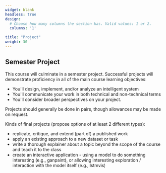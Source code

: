 ```yaml
---
widget: blank
headless: true
design:
  # Choose how many columns the section has. Valid values: 1 or 2.
  columns: '1'

title: "Project"
weight: 30
---
```


## Semester Project

This course will culminate in a semester project. Successful projects will demonstrate
proficiency in all of the main course learning objectives:

* You'll design, implement, and/or analyze an intelligent system
* You'll communicate your work in both technical and non-technical terms
* You'll consider broader perspectives on your project.

Projects should generally be done in pairs, though allowances may be made on request.

Kinds of final projects (propose options of at least 2 different types):

- replicate, critique, and extend (part of) a published work
- apply an existing approach to a new dataset or task
- write a thorough explainer about a topic beyond the scope of the course and teach it to the class
- create an interactive application - using a model to do something interesting (e.g., ganpaint), or allowing interesting exploration / interaction with the model itself (e.g., lstmvis)
